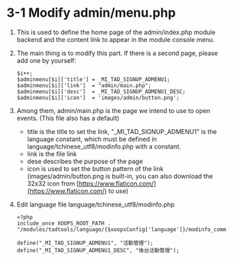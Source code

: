 # 3-1 Modify admin/menu.php



1. This is used to define the home page of the admin/index.php module backend and the content link to appear in the module console menu.
2. The main thing is to modify this part. If there is a second page, please add one by yourself:

   ```text
   $i++;
   $adminmenu[$i]['title'] = _MI_TAD_SIGNUP_ADMENU1;
   $adminmenu[$i]['link']  = "admin/main.php";
   $adminmenu[$i]['desc']  = _MI_TAD_SIGNUP_ADMENU1_DESC;
   $adminmenu[$i]['icon']  = 'images/admin/button.png';
   ```

3. Among them, admin/main.php is the page we intend to use to open events. \(This file also has a default\)
   * title is the title to set the link, "\_MI\_TAD\_SIGNUP\_ADMENU1" is the language constant, which must be defined in language/tchinese\_utf8/modinfo.php with a constant.
   * link is the file link
   * dese describes the purpose of the page
   * icon is used to set the button pattern of the link \(images/admin/button.png is built-in, you can also download the 32x32 icon from [https://www.flaticon.com/](https://www.flaticon.com/) to use\)
4. Edit language file language/tchinese\_utf8/modinfo.php

   ```text
   <?php
   include_once XOOPS_ROOT_PATH . "/modules/tadtools/language/{$xoopsConfig['language']}/modinfo_common.php";

   define("_MI_TAD_SIGNUP_ADMENU1", "活動管理");
   define("_MI_TAD_SIGNUP_ADMENU1_DESC", "後台活動管理");
   ```

